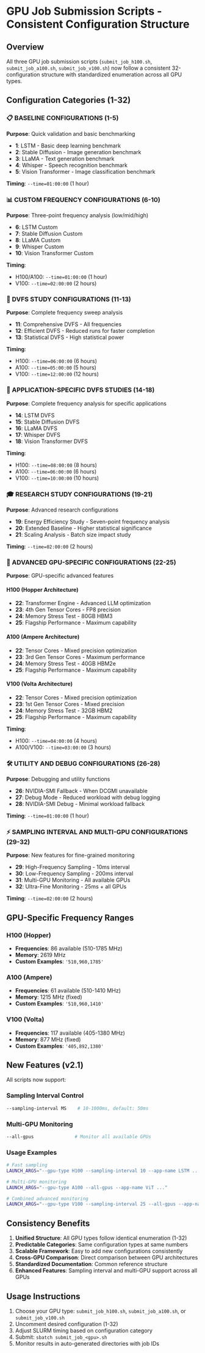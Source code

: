 # GPU Job Submission Scripts - Consistent Configuration Structure

## Overview

All three GPU job submission scripts (`submit_job_h100.sh`, `submit_job_a100.sh`, `submit_job_v100.sh`) now follow a consistent 32-configuration structure with standardized enumeration across all GPU types.

## Configuration Categories (1-32)

### 📋 BASELINE CONFIGURATIONS (1-5)
**Purpose**: Quick validation and basic benchmarking
- **1**: LSTM - Basic deep learning benchmark
- **2**: Stable Diffusion - Image generation benchmark
- **3**: LLaMA - Text generation benchmark
- **4**: Whisper - Speech recognition benchmark
- **5**: Vision Transformer - Image classification benchmark

**Timing**: `--time=01:00:00` (1 hour)

### 📊 CUSTOM FREQUENCY CONFIGURATIONS (6-10)
**Purpose**: Three-point frequency analysis (low/mid/high)
- **6**: LSTM Custom
- **7**: Stable Diffusion Custom
- **8**: LLaMA Custom
- **9**: Whisper Custom
- **10**: Vision Transformer Custom

**Timing**:
- H100/A100: `--time=01:00:00` (1 hour)
- V100: `--time=02:00:00` (2 hours)

### 🔄 DVFS STUDY CONFIGURATIONS (11-13)
**Purpose**: Complete frequency sweep analysis
- **11**: Comprehensive DVFS - All frequencies
- **12**: Efficient DVFS - Reduced runs for faster completion
- **13**: Statistical DVFS - High statistical power

**Timing**:
- H100: `--time=06:00:00` (6 hours)
- A100: `--time=05:00:00` (5 hours)
- V100: `--time=12:00:00` (12 hours)

### 🔬 APPLICATION-SPECIFIC DVFS STUDIES (14-18)
**Purpose**: Complete frequency analysis for specific applications
- **14**: LSTM DVFS
- **15**: Stable Diffusion DVFS
- **16**: LLaMA DVFS
- **17**: Whisper DVFS
- **18**: Vision Transformer DVFS

**Timing**:
- H100: `--time=08:00:00` (8 hours)
- A100: `--time=06:00:00` (6 hours)
- V100: `--time=10:00:00` (10 hours)

### 🎓 RESEARCH STUDY CONFIGURATIONS (19-21)
**Purpose**: Advanced research configurations
- **19**: Energy Efficiency Study - Seven-point frequency analysis
- **20**: Extended Baseline - Higher statistical significance
- **21**: Scaling Analysis - Batch size impact study

**Timing**: `--time=02:00:00` (2 hours)

### 🚀 ADVANCED GPU-SPECIFIC CONFIGURATIONS (22-25)
**Purpose**: GPU-specific advanced features

#### H100 (Hopper Architecture)
- **22**: Transformer Engine - Advanced LLM optimization
- **23**: 4th Gen Tensor Cores - FP8 precision
- **24**: Memory Stress Test - 80GB HBM3
- **25**: Flagship Performance - Maximum capability

#### A100 (Ampere Architecture)
- **22**: Tensor Cores - Mixed precision optimization
- **23**: 3rd Gen Tensor Cores - Maximum performance
- **24**: Memory Stress Test - 40GB HBM2e
- **25**: Flagship Performance - Maximum capability

#### V100 (Volta Architecture)
- **22**: Tensor Cores - Mixed precision optimization
- **23**: 1st Gen Tensor Cores - Mixed precision
- **24**: Memory Stress Test - 32GB HBM2
- **25**: Flagship Performance - Maximum capability

**Timing**:
- H100: `--time=04:00:00` (4 hours)
- A100/V100: `--time=03:00:00` (3 hours)

### 🛠️ UTILITY AND DEBUG CONFIGURATIONS (26-28)
**Purpose**: Debugging and utility functions
- **26**: NVIDIA-SMI Fallback - When DCGMI unavailable
- **27**: Debug Mode - Reduced workload with debug logging
- **28**: NVIDIA-SMI Debug - Minimal workload fallback

**Timing**: `--time=01:00:00` (1 hour)

### ⚡ SAMPLING INTERVAL AND MULTI-GPU CONFIGURATIONS (29-32)
**Purpose**: New features for fine-grained monitoring
- **29**: High-Frequency Sampling - 10ms interval
- **30**: Low-Frequency Sampling - 200ms interval
- **31**: Multi-GPU Monitoring - All available GPUs
- **32**: Ultra-Fine Monitoring - 25ms + all GPUs

**Timing**: `--time=02:00:00` (2 hours)

## GPU-Specific Frequency Ranges

### H100 (Hopper)
- **Frequencies**: 86 available (510-1785 MHz)
- **Memory**: 2619 MHz
- **Custom Examples**: `'510,960,1785'`

### A100 (Ampere)
- **Frequencies**: 61 available (510-1410 MHz)
- **Memory**: 1215 MHz (fixed)
- **Custom Examples**: `'510,960,1410'`

### V100 (Volta)
- **Frequencies**: 117 available (405-1380 MHz)
- **Memory**: 877 MHz (fixed)
- **Custom Examples**: `'405,892,1380'`

## New Features (v2.1)

All scripts now support:

### Sampling Interval Control
```bash
--sampling-interval MS    # 10-1000ms, default: 50ms
```

### Multi-GPU Monitoring
```bash
--all-gpus               # Monitor all available GPUs
```

### Usage Examples
```bash
# Fast sampling
LAUNCH_ARGS="--gpu-type H100 --sampling-interval 10 --app-name LSTM ..."

# Multi-GPU monitoring
LAUNCH_ARGS="--gpu-type A100 --all-gpus --app-name ViT ..."

# Combined advanced monitoring
LAUNCH_ARGS="--gpu-type V100 --sampling-interval 25 --all-gpus --app-name StableDiffusion ..."
```

## Consistency Benefits

1. **Unified Structure**: All GPU types follow identical enumeration (1-32)
2. **Predictable Categories**: Same configuration types at same numbers
3. **Scalable Framework**: Easy to add new configurations consistently
4. **Cross-GPU Comparison**: Direct comparison between GPU architectures
5. **Standardized Documentation**: Common reference structure
6. **Enhanced Features**: Sampling interval and multi-GPU support across all GPUs

## Usage Instructions

1. Choose your GPU type: `submit_job_h100.sh`, `submit_job_a100.sh`, or `submit_job_v100.sh`
2. Uncomment desired configuration (1-32)
3. Adjust SLURM timing based on configuration category
4. Submit: `sbatch submit_job_<gpu>.sh`
5. Monitor results in auto-generated directories with job IDs
